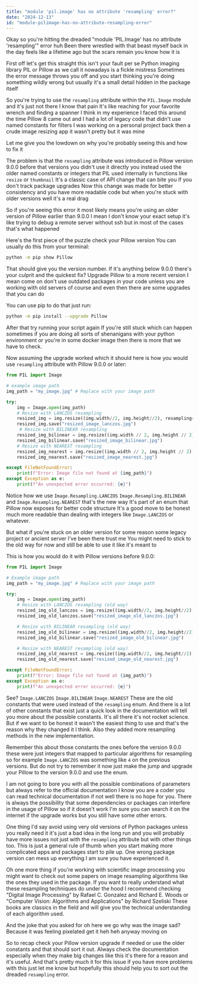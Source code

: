 ```yaml
---
title: "module 'pil.image' has no attribute 'resampling' error?"
date: "2024-12-13"
id: "module-pilimage-has-no-attribute-resampling-error"
---
```


Okay so you're hitting the dreaded "module 'PIL.Image' has no attribute 'resampling'" error huh Been there wrestled with that beast myself back in the day feels like a lifetime ago but the scars remain you know how it is

First off let's get this straight this isn't your fault per se Python imaging library PIL or Pillow as we call it nowadays is a fickle mistress Sometimes the error message throws you off and you start thinking you're doing something wildly wrong but usually it's a small detail hidden in the package itself

So you're trying to use the `resampling` attribute within the `PIL.Image` module and it's just not there I know that pain It's like reaching for your favorite wrench and finding a spanner I think in my experience I faced this around the time Pillow 8 came out and I had a lot of legacy code that didn't use named constants for filters I was working on a personal project back then a crude image resizing app it wasn't pretty but it was mine

Let me give you the lowdown on why you're probably seeing this and how to fix it

The problem is that the `resampling` attribute was introduced in Pillow version 9.0.0 before that versions you didn't use it directly you instead used the older named constants or integers that PIL used internally in functions like `resize` or `thumbnail` It's a classic case of API change that can bite you if you don't track package upgrades Now this change was made for better consistency and you have more readable code but when you're stuck with older versions well it's a real drag

So if you're seeing this error it most likely means you're using an older version of Pillow earlier than 9.0.0 I mean I don't know your exact setup it's like trying to debug a remote server without ssh but in most of the cases that's what happened

Here's the first piece of the puzzle check your Pillow version You can usually do this from your terminal:

```bash
python -m pip show Pillow
```

That should give you the version number. If it's anything below 9.0.0 there's your culprit and the quickest fix? Upgrade Pillow to a more recent version I mean come on don't use outdated packages in your code unless you are working with old servers of course and even then there are some upgrades that you can do

You can use pip to do that just run:

```bash
python -m pip install --upgrade Pillow
```

After that try running your script again If you're still stuck which can happen sometimes if you are doing all sorts of shenanigans with your python environment or you're in some docker image then there is more that we have to check.

Now assuming the upgrade worked which it should here is how you would use `resampling` attribute with Pillow 9.0.0 or later:

```python
from PIL import Image

# example image path
img_path = "my_image.jpg" # Replace with your image path

try:
    img = Image.open(img_path)
    # Resize with LANCZOS resampling
    resized_img = img.resize((img.width//2, img.height//2), resampling=Image.Resampling.LANCZOS)
    resized_img.save("resized_image_lanczos.jpg")
     # Resize with BILINEAR resampling
    resized_img_bilinear = img.resize((img.width // 2, img.height // 2), resampling=Image.Resampling.BILINEAR)
    resized_img_bilinear.save("resized_image_bilinear.jpg")
    # Resize with NEAREST resampling
    resized_img_nearest = img.resize((img.width // 2, img.height // 2), resampling=Image.Resampling.NEAREST)
    resized_img_nearest.save("resized_image_nearest.jpg")

except FileNotFoundError:
    print(f"Error: Image file not found at {img_path}")
except Exception as e:
    print(f"An unexpected error occurred: {e}")
```

Notice how we use `Image.Resampling.LANCZOS` `Image.Resampling.BILINEAR` and `Image.Resampling.NEAREST` that's the new way It's part of an enum that Pillow now exposes for better code structure It's a good move to be honest much more readable than dealing with integers like `Image.LANCZOS` or whatever.

But what if you're stuck on an older version for some reason some legacy project or ancient server I've been there trust me You might need to stick to the old way for now and still be able to use it like it's meant to

This is how you would do it with Pillow versions before 9.0.0:

```python
from PIL import Image

# Example image path
img_path = "my_image.jpg" # Replace with your image path

try:
    img = Image.open(img_path)
    # Resize with LANCZOS resampling (old way)
    resized_img_old_lanczos = img.resize((img.width//2, img.height//2), Image.LANCZOS)
    resized_img_old_lanczos.save("resized_image_old_lanczos.jpg")

    # Resize with BILINEAR resampling (old way)
    resized_img_old_bilinear = img.resize((img.width//2, img.height//2), Image.BILINEAR)
    resized_img_old_bilinear.save("resized_image_old_bilinear.jpg")

    # Resize with NEAREST resampling (old way)
    resized_img_old_nearest = img.resize((img.width//2, img.height//2), Image.NEAREST)
    resized_img_old_nearest.save("resized_image_old_nearest.jpg")

except FileNotFoundError:
    print(f"Error: Image file not found at {img_path}")
except Exception as e:
    print(f"An unexpected error occurred: {e}")
```

See? `Image.LANCZOS` `Image.BILINEAR` `Image.NEAREST` These are the old constants that were used instead of the `resampling` enum. And there is a lot of other constants that exist just a quick look in the documentation will tell you more about the possible constants. It's all there it's not rocket science. But if we want to be honest it wasn't the easiest thing to use and that's the reason why they changed it I think. Also they added more resampling methods in the new implementation.

Remember this about those constants the ones before the version 9.0.0 these were just integers that mapped to particular algorithms for resampling so for example `Image.LANCZOS` was something like `4` on the previous versions. But do not try to remember it now just make the jump and upgrade your Pillow to the version 9.0.0 and use the enum.

I am not going to bore you with all the possible combinations of parameters but always refer to the official documentation I know you are a coder you can read technical documentation if not well there is no hope for you. There is always the possibility that some dependencies or packages can interfere in the usage of Pillow so if it doesn't work I'm sure you can search it on the internet if the upgrade works but you still have some other errors.

One thing I'd say avoid using very old versions of Python packages unless you really need it it's just a bad idea in the long run and you will probably have more issues not just with the `resampling` attribute but with other things too. This is just a general rule of thumb when you start making more complicated apps and packages start to pile up. One wrong package version can mess up everything I am sure you have experienced it.

Oh one more thing if you're working with scientific image processing you might want to check out some papers on image resampling algorithms like the ones they used in the package. If you want to really understand what these resampling techniques do under the hood I recommend checking "Digital Image Processing" by Rafael C. Gonzalez and Richard E. Woods or "Computer Vision: Algorithms and Applications" by Richard Szeliski These books are classics in the field and will give you the technical understanding of each algorithm used.

And the joke that you asked for oh here we go why was the image sad? Because it was feeling pixelated get it heh heh anyway moving on

So to recap check your Pillow version upgrade if needed or use the older constants and that should sort it out. Always check the documentation especially when they make big changes like this it's there for a reason and it's useful. And that's pretty much it for this issue if you have more problems with this just let me know but hopefully this should help you to sort out the dreaded `resampling` error.
